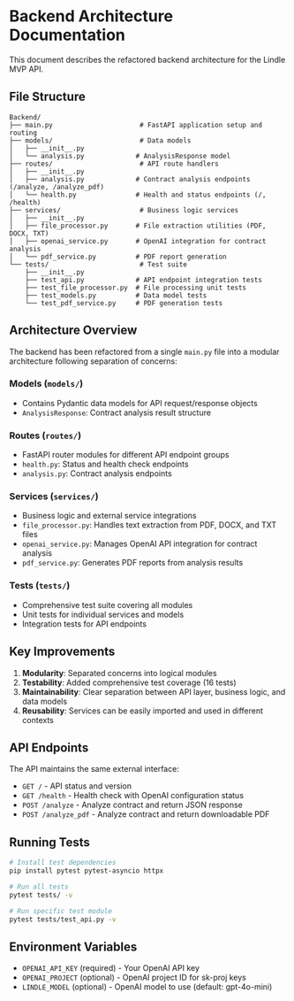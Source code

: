 # Backend Architecture Documentation

This document describes the refactored backend architecture for the Lindle MVP API.

## File Structure

```
Backend/
├── main.py                      # FastAPI application setup and routing
├── models/                      # Data models
│   ├── __init__.py
│   └── analysis.py             # AnalysisResponse model
├── routes/                      # API route handlers
│   ├── __init__.py
│   ├── analysis.py             # Contract analysis endpoints (/analyze, /analyze_pdf)
│   └── health.py               # Health and status endpoints (/, /health)
├── services/                    # Business logic services
│   ├── __init__.py
│   ├── file_processor.py       # File extraction utilities (PDF, DOCX, TXT)
│   ├── openai_service.py       # OpenAI integration for contract analysis
│   └── pdf_service.py          # PDF report generation
└── tests/                       # Test suite
    ├── __init__.py
    ├── test_api.py             # API endpoint integration tests
    ├── test_file_processor.py  # File processing unit tests
    ├── test_models.py          # Data model tests
    └── test_pdf_service.py     # PDF generation tests
```

## Architecture Overview

The backend has been refactored from a single `main.py` file into a modular architecture following separation of concerns:

### Models (`models/`)
- Contains Pydantic data models for API request/response objects
- `AnalysisResponse`: Contract analysis result structure

### Routes (`routes/`)
- FastAPI router modules for different API endpoint groups
- `health.py`: Status and health check endpoints
- `analysis.py`: Contract analysis endpoints

### Services (`services/`)
- Business logic and external service integrations
- `file_processor.py`: Handles text extraction from PDF, DOCX, and TXT files
- `openai_service.py`: Manages OpenAI API integration for contract analysis
- `pdf_service.py`: Generates PDF reports from analysis results

### Tests (`tests/`)
- Comprehensive test suite covering all modules
- Unit tests for individual services and models
- Integration tests for API endpoints

## Key Improvements

1. **Modularity**: Separated concerns into logical modules
2. **Testability**: Added comprehensive test coverage (16 tests)
3. **Maintainability**: Clear separation between API layer, business logic, and data models
4. **Reusability**: Services can be easily imported and used in different contexts

## API Endpoints

The API maintains the same external interface:

- `GET /` - API status and version
- `GET /health` - Health check with OpenAI configuration status  
- `POST /analyze` - Analyze contract and return JSON response
- `POST /analyze_pdf` - Analyze contract and return downloadable PDF

## Running Tests

```bash
# Install test dependencies
pip install pytest pytest-asyncio httpx

# Run all tests
pytest tests/ -v

# Run specific test module
pytest tests/test_api.py -v
```

## Environment Variables

- `OPENAI_API_KEY` (required) - Your OpenAI API key
- `OPENAI_PROJECT` (optional) - OpenAI project ID for sk-proj keys
- `LINDLE_MODEL` (optional) - OpenAI model to use (default: gpt-4o-mini)